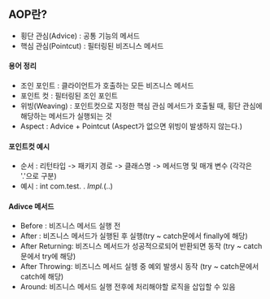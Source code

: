 ## AOP란?  

+ 횡단 관심(Advice) : 공통 기능의 메서드
+ 핵심 관심(Pointcut) : 필터링된 비즈니스 메서드

#### 용어 정리
+ 조인 포인트 : 클라이언트가 호출하는 모든 비즈니스 메서드
+ 포인트 컷 : 필터링된 조인 포인트 
+ 위빙(Weaving) : 포인트컷으로 지정한 핵심 관심 메서드가 호출될 때, 횡단 관심에 해당하는 메서드가 실행되는 것
+ Aspect : Advice + Pointcut (Aspect가 없으면 위빙이 발생하지 않는다.)

#### 포인트컷 예시
+ 순서 : 리턴타입 -> 패키지 경로 -> 클래스명 -> 메서드명 및 매개 변수 (각각은 '.'으로 구분)
+ 예시 : int com.test. . *Impl.*(..)

#### Adivce 메서드
+ Before : 비즈니스 메서드 실행 전
+ After : 비즈니스 메서드가 실행된 후 실행(try ~ catch문에서 finally에 해당)
+ After Returning: 비즈니스 메서드가 성공적으로되어 반환되면 동작 (try ~ catch문에서 try에 해당)
+ After Throwing: 비즈니스 메서드 실헹 중 예외 발생시 동작 (try ~ catch문에서 catch에 해당)
+ Around: 비즈니스 메서드 실행 전후에 처리해야할 로직을 삽입할 수 있음
